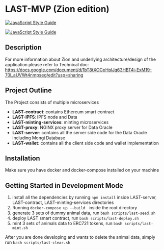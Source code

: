 # LAST-MVP (Zion edition)
[![JavaScript Style Guide](https://img.shields.io/badge/code_style-standard-brightgreen.svg)](https://standardjs.com)

[![JavaScript Style Guide](https://cdn.rawgit.com/standard/standard/master/badge.svg)](https://github.com/standard/standard)

## Description



For more information about Zion and underlying architecture/design of the application please refer to Technical doc:
https://docs.google.com/document/d/1bT8tXOCoHplJq63HBT4i-ExM19-70l_aUVWt4nmpseg/edit?usp=sharing

## Project Outline

The Project consists of multiple microservices

- __LAST-contract__: contains Ethereum smart contract
- __LAST-IPFS__: IPFS node and Data
- __LAST-minting-services__: minting microservices
- __LAST-proxy__: NGINX proxy server for Data Oracle
- __LAST-server__: contains all the server side code for the Data Oracle including Mongi Database
- __LAST-wallet__: contains all the client side code and wallet implementation


## Installation
Make sure you have docker and docker-compose installed on your machine

## Getting Started in Development Mode
1. install all the dependencies by running `npm install` inside LAST-server, LAST-contract, LAST-minting-services directories
2. Running `docker-compose up --build ` inside the root directory
3. generate 3 sets of dummy animal data, run ` bash scripts/last-seed.sh `
4. deploy LAST smart contract, run ` bash scripts/last-deploy.sh `
5. mint 3 sets of animals data to ERC721 tokens, run ` bash scripts/last-mint.sh `

After you are done developing and wants to delete the animal data, simply run ` bash scripts/last-clear.sh `

